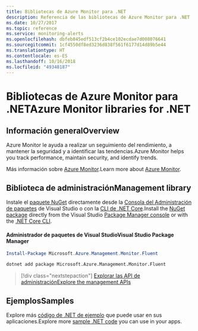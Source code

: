 ```yaml
---
title: Bibliotecas de Azure Monitor para .NET
description: Referencia de las bibliotecas de Azure Monitor para .NET
ms.date: 10/27/2017
ms.topic: reference
ms.service: monitoring-alerts
ms.openlocfilehash: dbfeb845edf513cf2b4ce102ecdae7d008076641
ms.sourcegitcommit: 1cf4550df8ed3236d838f561f6177d14d89b5e44
ms.translationtype: HT
ms.contentlocale: es-ES
ms.lasthandoff: 10/16/2018
ms.locfileid: "49348187"
---
```

# <a name="azure-monitor-libraries-for-net"></a><span data-ttu-id="5c28a-103">Bibliotecas de Azure Monitor para .NET</span><span class="sxs-lookup"><span data-stu-id="5c28a-103">Azure Monitor libraries for .NET</span></span>

## <a name="overview"></a><span data-ttu-id="5c28a-104">Información general</span><span class="sxs-lookup"><span data-stu-id="5c28a-104">Overview</span></span>

<span data-ttu-id="5c28a-105">Azure Monitor le ayuda a realizar un seguimiento del rendimiento, a mantener la seguridad y a identificar las tendencias.</span><span class="sxs-lookup"><span data-stu-id="5c28a-105">Azure Monitor helps you track performance, maintain security, and identify trends.</span></span>

<span data-ttu-id="5c28a-106">Más información sobre [Azure Monitor](/azure/monitoring-and-diagnostics/).</span><span class="sxs-lookup"><span data-stu-id="5c28a-106">Learn more about [Azure Monitor](/azure/monitoring-and-diagnostics/).</span></span>   

## <a name="management-library"></a><span data-ttu-id="5c28a-107">Biblioteca de administración</span><span class="sxs-lookup"><span data-stu-id="5c28a-107">Management library</span></span>

<span data-ttu-id="5c28a-108">Instale el [paquete NuGet](https://www.nuget.org/packages/Microsoft.Azure.Management.Monitor.Fluent) directamente desde la [Consola del Administración de paquetes][PackageManager] de Visual Studio o con la [CLI de .NET Core][DotNetCLI].</span><span class="sxs-lookup"><span data-stu-id="5c28a-108">Install the [NuGet package](https://www.nuget.org/packages/Microsoft.Azure.Management.Monitor.Fluent) directly from the Visual Studio [Package Manager console][PackageManager] or with the [.NET Core CLI][DotNetCLI].</span></span>

#### <a name="visual-studio-package-manager"></a><span data-ttu-id="5c28a-109">Administrador de paquetes de Visual Studio</span><span class="sxs-lookup"><span data-stu-id="5c28a-109">Visual Studio Package Manager</span></span>

```powershell
Install-Package Microsoft.Azure.Management.Monitor.Fluent
```

```bash
dotnet add package Microsoft.Azure.Management.Monitor.Fluent
```

> [!div class="nextstepaction"]
> [<span data-ttu-id="5c28a-110">Explorar las API de administración</span><span class="sxs-lookup"><span data-stu-id="5c28a-110">Explore the management APIs</span></span>](/dotnet/api/overview/azure/monitor/management)

## <a name="samples"></a><span data-ttu-id="5c28a-111">Ejemplos</span><span class="sxs-lookup"><span data-stu-id="5c28a-111">Samples</span></span>

<span data-ttu-id="5c28a-112">Explore más [código de .NET de ejemplo](https://azure.microsoft.com/resources/samples/?platform=dotnet) que puede usar en sus aplicaciones.</span><span class="sxs-lookup"><span data-stu-id="5c28a-112">Explore more [sample .NET code](https://azure.microsoft.com/resources/samples/?platform=dotnet) you can use in your apps.</span></span>

[PackageManager]: https://docs.microsoft.com/nuget/tools/package-manager-console
[DotNetCLI]: https://docs.microsoft.com/dotnet/core/tools/dotnet-add-package